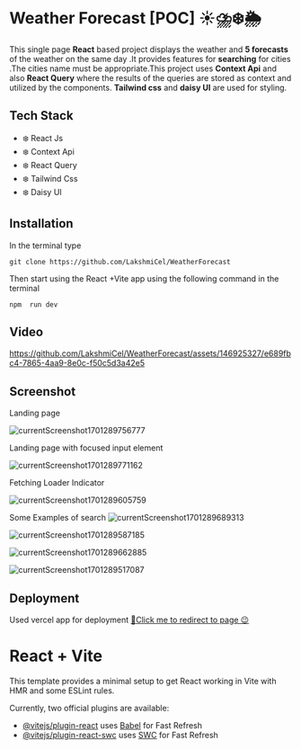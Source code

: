 # Weather Forecast [POC] ☀️⛈️❄️🌦️
  This single page **React** based project displays the weather and **5 forecasts** of the weather on the same day .It provides features for **searching** for cities .The cities name must be appropriate.This project uses **Context Api** and also **React Query** where the results of the queries are stored as context and utilized by the components. **Tailwind css** and **daisy UI** are used for styling.  

## Tech Stack
 - ❄️ React Js 
 - ❄️ Context Api
 - ❄️ React Query 
 - ❄️ Tailwind Css
 - ❄️ Daisy UI 

 ## Installation
 In the terminal type 
```
git clone https://github.com/LakshmiCel/WeatherForecast
```
Then start using the React +Vite app using the following command in the terminal 
```
npm  run dev
```
## Video 


https://github.com/LakshmiCel/WeatherForecast/assets/146925327/e689fbc4-7865-4aa9-8e0c-f50c5d3a42e5


## Screenshot
Landing page

![currentScreenshot1701289756777](https://github.com/LakshmiCel/WeatherForecast/assets/146925327/59f56796-7df8-4f89-905a-f986f6a53e6a)

Landing page with focused input element 

![currentScreenshot1701289771162](https://github.com/LakshmiCel/WeatherForecast/assets/146925327/c8802c0b-a762-49d1-b293-fdaed0551d83)

Fetching Loader Indicator

![currentScreenshot1701289605759](https://github.com/LakshmiCel/WeatherForecast/assets/146925327/a9b5db89-a905-4254-b7ec-6d8c91820a40)

Some Examples of search
![currentScreenshot1701289689313](https://github.com/LakshmiCel/WeatherForecast/assets/146925327/ca34a68f-86ff-4436-9e10-4766e914b9f7)

![currentScreenshot1701289587185](https://github.com/LakshmiCel/WeatherForecast/assets/146925327/4f907c30-1a80-4c60-9a80-e4e095271db8)

![currentScreenshot1701289662885](https://github.com/LakshmiCel/WeatherForecast/assets/146925327/6f57a3d8-baa4-4b45-b8fe-50a06162944b)

![currentScreenshot1701289517087](https://github.com/LakshmiCel/WeatherForecast/assets/146925327/6faa0214-3a16-4013-b869-b6905198412b)

## Deployment 
Used vercel app for deployment
[🔗Click me to redirect to page 😉](https://weather-forecast-pearl-ten.vercel.app/)

# React + Vite

This template provides a minimal setup to get React working in Vite with HMR and some ESLint rules.

Currently, two official plugins are available:

- [@vitejs/plugin-react](https://github.com/vitejs/vite-plugin-react/blob/main/packages/plugin-react/README.md) uses [Babel](https://babeljs.io/) for Fast Refresh
- [@vitejs/plugin-react-swc](https://github.com/vitejs/vite-plugin-react-swc) uses [SWC](https://swc.rs/) for Fast Refresh
